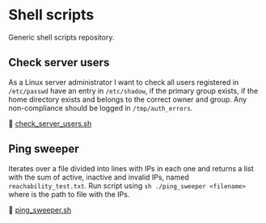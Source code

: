 # Shell scripts

Generic shell scripts repository.

## Check server users

As a Linux server administrator I want to check all users registered
in ``/etc/passwd`` have an entry in ``/etc/shadow``, if the primary group exists, if the
home directory exists and belongs to the correct owner and group. Any non-compliance
should be logged in ``/tmp/auth_errors``.

🔗 [check_server_users.sh](check_server_users.sh)

## Ping sweeper

Iterates over a file divided into lines with IPs in each one and returns a list with the sum of active,
inactive and invalid IPs, named ``reachability_test.txt``. Run script using ``sh ./ping_sweeper <filename>``
where <filename> is the path to file with the IPs.

🔗 [ping_sweeper.sh](ping_sweeper.sh)
